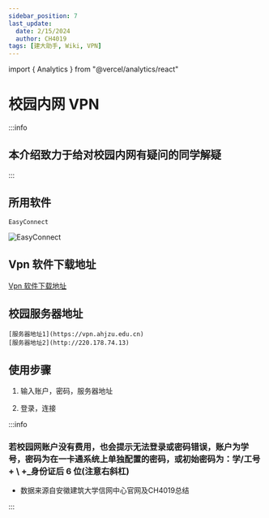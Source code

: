 ```yaml
---
sidebar_position: 7
last_update:
  date: 2/15/2024
  author: CH4019
tags: [建大助手, Wiki, VPN]
---
```

import { Analytics } from "@vercel/analytics/react"
<Analytics/>

# 校园内网 VPN

:::info

## 本介绍致力于给对校园内网有疑问的同学解疑

:::

## 所用软件

    EasyConnect

![EasyConnect](/img/EasyConnect.jpg)

## Vpn 软件下载地址

[Vpn 软件下载地址](https://220.178.74.13/com/setup.html?4)

## 校园服务器地址

    [服务器地址1](https://vpn.ahjzu.edu.cn)
    [服务器地址2](http://220.178.74.13)

## 使用步骤

1. 输入账户，密码，服务器地址

2. 登录，连接

:::info

### 若校园网账户没有费用，也会提示无法登录或密码错误，账户为学号，密码为在一卡通系统上单独配置的密码，或初始密码为：学/工号+ \ +_身份证后 6 位(注意右斜杠)

- 数据来源自安徽建筑大学信网中心官网及CH4019总结

:::
